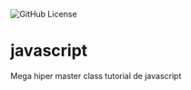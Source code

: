 ![GitHub License](https://img.shields.io/github/license/arkenzera-main/javascript?style=for-the-badge)
# javascript
Mega hiper master class tutorial de javascript
